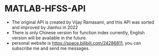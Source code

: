 # MATLAB-HFSS-API
+ The original API is created by Vijay Ramasami, and this API was sorted and improved by Jianhui in 2022
+ There is only Chinese version for function index currently, English version will be available in the future.
+ personal website is https://space.bilibili.com/24286811, you can subscribe me and send me messages.
